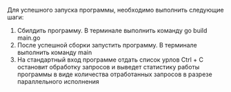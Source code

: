 Для успешного запуска программы, необходимо выполнить следующие шаги:
1. Сбилдить программу. В терминале выполнить команду go build main.go
2. После успешной сборки запустить программу. В терминале выполнить команду main
3. На стандартный вход программе отдать список урлов
Ctrl + C остановит обработку запросов и выведет статистику работы программы в виде количества отработанных запросов в разрезе параллельного исполнения
